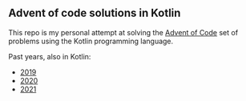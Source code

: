## Advent of code solutions in Kotlin

This repo is my personal attempt at solving the [Advent of Code](http://adventofcode.com/) set of problems using the
Kotlin programming language.

Past years, also in Kotlin:

* [2019](https://github.com/nbulteau/adventofcode/blob/main/doc/adventofcode-2019.md)
* [2020](https://github.com/nbulteau/adventofcode/blob/main/doc/adventofcode-2020.md)
* [2021](https://github.com/nbulteau/adventofcode/blob/main/doc/adventofcode-2021.md)


